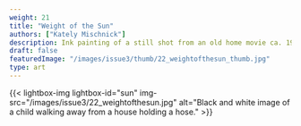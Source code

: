 ```yaml
---
weight: 21
title: "Weight of the Sun"
authors: ["Kately Mischnick"]
description: Ink painting of a still shot from an old home movie ca. 1950s. Ink on bristol, 12x9 in
draft: false
featuredImage: "/images/issue3/thumb/22_weightofthesun_thumb.jpg"
type: art
---
```


{{< lightbox-img lightbox-id="sun" img-src="/images/issue3/22_weightofthesun.jpg" alt="Black and white image of a child walking away from a house holding a hose." >}}
